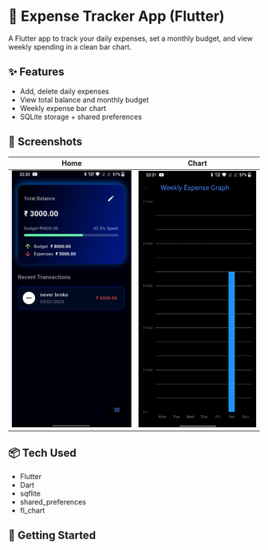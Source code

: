# 💸 Expense Tracker App (Flutter)

A Flutter app to track your daily expenses, set a monthly budget, and view weekly spending in a clean bar chart.

## ✨ Features
- Add, delete daily expenses
- View total balance and monthly budget
- Weekly expense bar chart
- SQLite storage + shared preferences

## 📸 Screenshots

| Home | Chart |
|------|-------|
| ![home](screenshots/home.png) | ![chart](screenshots/chart.png) |

## 📦 Tech Used
- Flutter
- Dart
- sqflite
- shared_preferences
- fl_chart

## 🚀 Getting Started
